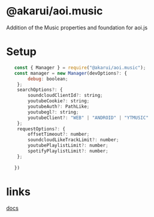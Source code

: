 # @akarui/aoi.music

Addition of the Music properties and foundation for aoi.js

# Setup

```js
   const { Manager } = require("@akarui/aoi.music");
   const manager = new Manager(devOptions?: {
        debug: boolean;
    };
    searchOptions?: {
        soundcloudClientId?: string;
        youtubeCookie?: string;
        youtubeAuth?: PathLike;
        youtubegl?: string;
        youtubeClient?: "WEB" | "ANDROID" | "YTMUSIC"
    };
    requestOptions?: {
        offsetTimeout?: number;
        soundcloudLikeTrackLimit?: number;
        youtubePlaylistLimit?: number;
        spotifyPlaylistLimit?: number;
    };
      
   })
```

# links
[docs](https://akaruidevelopment.github.io/music)
